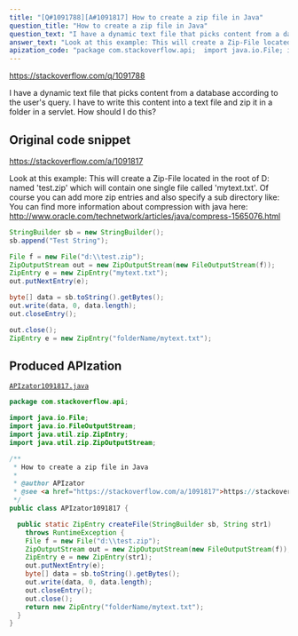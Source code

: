 ```yaml
---
title: "[Q#1091788][A#1091817] How to create a zip file in Java"
question_title: "How to create a zip file in Java"
question_text: "I have a dynamic text file that picks content from a database according to the user's query. I have to write this content into a text file and zip it in a folder in a servlet. How should I do this?"
answer_text: "Look at this example: This will create a Zip-File located in the root of D: named 'test.zip' which will contain one single file called 'mytext.txt'. Of course you can add more zip entries and also specify a sub directory like: You can find more information about compression with java here: http://www.oracle.com/technetwork/articles/java/compress-1565076.html"
apization_code: "package com.stackoverflow.api;  import java.io.File; import java.io.FileOutputStream; import java.util.zip.ZipEntry; import java.util.zip.ZipOutputStream;  /**  * How to create a zip file in Java  *  * @author APIzator  * @see <a href=\"https://stackoverflow.com/a/1091817\">https://stackoverflow.com/a/1091817</a>  */ public class APIzator1091817 {    public static ZipEntry createFile(StringBuilder sb, String str1)     throws RuntimeException {     File f = new File(\"d:\\\\test.zip\");     ZipOutputStream out = new ZipOutputStream(new FileOutputStream(f));     ZipEntry e = new ZipEntry(str1);     out.putNextEntry(e);     byte[] data = sb.toString().getBytes();     out.write(data, 0, data.length);     out.closeEntry();     out.close();     return new ZipEntry(\"folderName/mytext.txt\");   } }"
---
```


https://stackoverflow.com/q/1091788

I have a dynamic text file that picks content from a database according to the user&#x27;s query. I have to write this content into a text file and zip it in a folder in a servlet. How should I do this?



## Original code snippet

https://stackoverflow.com/a/1091817

Look at this example:
This will create a Zip-File located in the root of D: named &#x27;test.zip&#x27; which will contain one single file called &#x27;mytext.txt&#x27;. Of course you can add more zip entries and also specify a sub directory like:
You can find more information about compression with java here:
http://www.oracle.com/technetwork/articles/java/compress-1565076.html

```java
StringBuilder sb = new StringBuilder();
sb.append("Test String");

File f = new File("d:\\test.zip");
ZipOutputStream out = new ZipOutputStream(new FileOutputStream(f));
ZipEntry e = new ZipEntry("mytext.txt");
out.putNextEntry(e);

byte[] data = sb.toString().getBytes();
out.write(data, 0, data.length);
out.closeEntry();

out.close();
ZipEntry e = new ZipEntry("folderName/mytext.txt");
```

## Produced APIzation

[`APIzator1091817.java`](https://github.com/pasqualesalza/apization-temp-data/raw/master/apizations/java/APIzator1091817.java)

```java
package com.stackoverflow.api;

import java.io.File;
import java.io.FileOutputStream;
import java.util.zip.ZipEntry;
import java.util.zip.ZipOutputStream;

/**
 * How to create a zip file in Java
 *
 * @author APIzator
 * @see <a href="https://stackoverflow.com/a/1091817">https://stackoverflow.com/a/1091817</a>
 */
public class APIzator1091817 {

  public static ZipEntry createFile(StringBuilder sb, String str1)
    throws RuntimeException {
    File f = new File("d:\\test.zip");
    ZipOutputStream out = new ZipOutputStream(new FileOutputStream(f));
    ZipEntry e = new ZipEntry(str1);
    out.putNextEntry(e);
    byte[] data = sb.toString().getBytes();
    out.write(data, 0, data.length);
    out.closeEntry();
    out.close();
    return new ZipEntry("folderName/mytext.txt");
  }
}

```